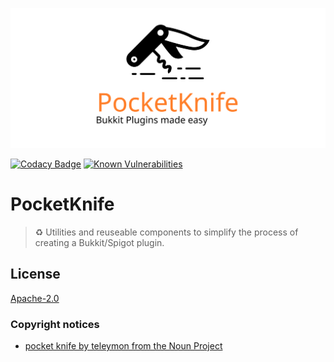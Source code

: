 ![Logo](logo.svg)

[![Codacy Badge](https://api.codacy.com/project/badge/Grade/44f2287392d3482c86bf467223f2e88a)](https://www.codacy.com/app/axel.rindle/PocketKnife?utm_source=github.com&amp;utm_medium=referral&amp;utm_content=axelrindle/PocketKnife&amp;utm_campaign=Badge_Grade)
[![Known Vulnerabilities](https://snyk.io/test/github/axelrindle/PocketKnife/badge.svg?targetFile=build.gradle)](https://snyk.io/test/github/axelrindle/PocketKnife?targetFile=build.gradle)

# PocketKnife
> :recycle: Utilities and reuseable components to simplify the process of creating a Bukkit/Spigot plugin.

## License
[Apache-2.0](LICENSE)

### Copyright notices
- [pocket knife by teleymon from the Noun Project](https://thenounproject.com/icon/923802/)

